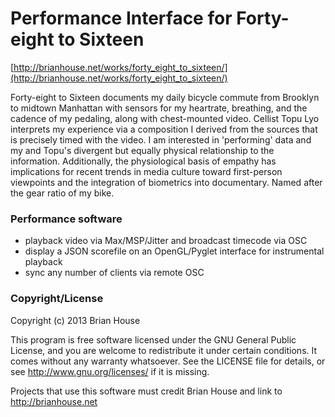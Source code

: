 Performance Interface for Forty-eight to Sixteen
================================================

[http://brianhouse.net/works/forty_eight_to_sixteen/](http://brianhouse.net/works/forty_eight_to_sixteen/)

Forty-eight to Sixteen documents my daily bicycle commute from Brooklyn to midtown Manhattan with sensors for my heartrate, breathing, and the cadence of my pedaling, along with chest-mounted video. Cellist Topu Lyo interprets my experience via a composition I derived from the sources that is precisely timed with the video. I am interested in 'performing' data and my and Topu's divergent but equally physical relationship to the information. Additionally, the physiological basis of empathy has implications for recent trends in media culture toward first-person viewpoints and the integration of biometrics into documentary. Named after the gear ratio of my bike.


### Performance software

- playback video via Max/MSP/Jitter and broadcast timecode via OSC
- display a JSON scorefile on an OpenGL/Pyglet interface for instrumental playback
- sync any number of clients via remote OSC


### Copyright/License

Copyright (c) 2013 Brian House

This program is free software licensed under the GNU General Public License, and you are welcome to redistribute it under certain conditions. It comes without any warranty whatsoever. See the LICENSE file for details, or see <http://www.gnu.org/licenses/> if it is missing.

Projects that use this software must credit Brian House and link to http://brianhouse.net
